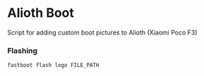 # Alioth Boot

Script for adding custom boot pictures to Alioth (Xiaomi Poco F3)

### Flashing

`fastboot flash logo FILE_PATH`
